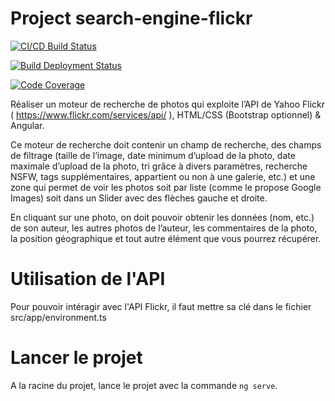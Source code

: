 # Project search-engine-flickr

[![CI/CD Build Status](https://github.com/Projet-EPITA/search-engine-flickr-projet/actions/workflows/build-test-deploy.yml/badge.svg)](https://github.com/Projet-EPITA/search-engine-flickr-projet/actions)

[![Build Deployment Status](https://github.com/Projet-EPITA/search-engine-flickr-projet/actions/workflows/pages/pages-build-deployment/badge.svg)](https://github.com/Projet-EPITA/search-engine-flickr-projet/actions)

[![Code Coverage](https://img.shields.io/badge/Code%20Coverage-78%25-success?style=flat)](https://github.com/Projet-EPITA/search-engine-flickr-projet/actions)



Réaliser un moteur de recherche de photos qui exploite l’API de Yahoo Flickr ( https://www.flickr.com/services/api/ ), HTML/CSS (Bootstrap optionnel) & Angular. 

Ce moteur de recherche doit contenir un champ de recherche, des champs de filtrage (taille de l’image, date minimum d’upload de la photo, date maximale d’upload de la photo, tri grâce à divers paramètres, recherche NSFW, tags supplémentaires, appartient ou non à une galerie, etc.) et une zone qui permet de voir les photos soit par liste (comme le propose Google Images) soit dans un Slider avec des flèches gauche et droite. 

En cliquant sur une photo, on doit pouvoir obtenir les données (nom, etc.) de son auteur, les autres photos de l’auteur, les commentaires de la photo, la position géographique et tout autre élément que vous pourrez récupérer.

# Utilisation de l'API

Pour pouvoir intéragir avec l'API Flickr, il faut mettre sa clé dans le fichier src/app/environment.ts

# Lancer le projet

A la racine du projet, lance le projet avec la commande `ng serve`.
